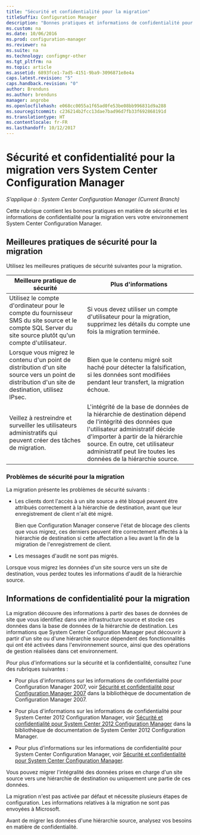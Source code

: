 ```yaml
---
title: "Sécurité et confidentialité pour la migration"
titleSuffix: Configuration Manager
description: "Bonnes pratiques et informations de confidentialité pour la migration vers votre environnement System Center Configuration Manager."
ms.custom: na
ms.date: 10/06/2016
ms.prod: configuration-manager
ms.reviewer: na
ms.suite: na
ms.technology: configmgr-other
ms.tgt_pltfrm: na
ms.topic: article
ms.assetid: 6893fce1-7ad5-4151-9ba9-3096871e8e4a
caps.latest.revision: "5"
caps.handback.revision: "0"
author: Brenduns
ms.author: brenduns
manager: angrobe
ms.openlocfilehash: e068cc0055a1f65ad0fe53be08bb996831d9a288
ms.sourcegitcommit: c236214b2fcc13dae7bad96d7fb33f692868191d
ms.translationtype: HT
ms.contentlocale: fr-FR
ms.lasthandoff: 10/12/2017
---
```

# <a name="security-and-privacy-for-migration-to-system-center-configuration-manager"></a>Sécurité et confidentialité pour la migration vers System Center Configuration Manager

*S’applique à : System Center Configuration Manager (Current Branch)*

Cette rubrique contient les bonnes pratiques en matière de sécurité et les informations de confidentialité pour la migration vers votre environnement System Center Configuration Manager.  

## <a name="security-best-practices-for-migration"></a>Meilleures pratiques de sécurité pour la migration  
 Utilisez les meilleures pratiques de sécurité suivantes pour la migration.  

|Meilleure pratique de sécurité|Plus d'informations|  
|----------------------------|----------------------|  
|Utilisez le compte d'ordinateur pour le compte du fournisseur SMS du site source et le compte SQL Server du site source plutôt qu'un compte d'utilisateur.|Si vous devez utiliser un compte d'utilisateur pour la migration, supprimez les détails du compte une fois la migration terminée.|  
|Lorsque vous migrez le contenu d'un point de distribution d'un site source vers un point de distribution d'un site de destination, utilisez IPsec.|Bien que le contenu migré soit haché pour détecter la falsification, si les données sont modifiées pendant leur transfert, la migration échoue.|  
|Veillez à restreindre et surveiller les utilisateurs administratifs qui peuvent créer des tâches de migration.|L'intégrité de la base de données de la hiérarchie de destination dépend de l'intégrité des données que l'utilisateur administratif décide d'importer à partir de la hiérarchie source. En outre, cet utilisateur administratif peut lire toutes les données de la hiérarchie source.|  

### <a name="security-issues-for-migration"></a>Problèmes de sécurité pour la migration  
La migration présente les problèmes de sécurité suivants :  

-   Les clients dont l'accès à un site source a été bloqué peuvent être attribués correctement à la hiérarchie de destination, avant que leur enregistrement de client n'ait été migré.  

     Bien que Configuration Manager conserve l'état de blocage des clients que vous migrez, ces derniers peuvent être correctement affectés à la hiérarchie de destination si cette affectation a lieu avant la fin de la migration de l'enregistrement de client.  

-   Les messages d'audit ne sont pas migrés.  

Lorsque vous migrez les données d'un site source vers un site de destination, vous perdez toutes les informations d'audit de la hiérarchie source.  

## <a name="privacy-information-for-migration"></a>Informations de confidentialité pour la migration  
 La migration découvre des informations à partir des bases de données de site que vous identifiez dans une infrastructure source et stocke ces données dans la base de données de la hiérarchie de destination. Les informations que System Center Configuration Manager peut découvrir à partir d'un site ou d'une hiérarchie source dépendent des fonctionnalités qui ont été activées dans l'environnement source, ainsi que des opérations de gestion réalisées dans cet environnement.  

 Pour plus d'informations sur la sécurité et la confidentialité, consultez l'une des rubriques suivantes :  

-   Pour plus d'informations sur les informations de confidentialité pour Configuration Manager 2007, voir [Sécurité et confidentialité pour Configuration Manager 2007](http://go.microsoft.com/fwlink/p/?LinkId=216450) dans la bibliothèque de documentation de Configuration Manager 2007.  

-   Pour plus d'informations sur les informations de confidentialité pour System Center 2012 Configuration Manager, voir [Sécurité et confidentialité pour System Center 2012 Configuration Manager](https://technet.microsoft.com/library/gg682033.aspx) dans la bibliothèque de documentation de System Center 2012 Configuration Manager.  

-   Pour plus d’informations sur les informations de confidentialité pour System Center Configuration Manager, voir [Sécurité et confidentialité pour System Center Configuration Manager](../../core/plan-design/security/security-and-privacy.md).  

Vous pouvez migrer l'intégralité des données prises en charge d'un site source vers une hiérarchie de destination ou uniquement une partie de ces données.  

La migration n'est pas activée par défaut et nécessite plusieurs étapes de configuration. Les informations relatives à la migration ne sont pas envoyées à Microsoft.  

Avant de migrer les données d'une hiérarchie source, analysez vos besoins en matière de confidentialité.  
